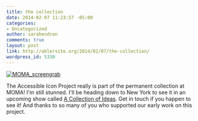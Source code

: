 ```yaml
---
title: the collection
date: 2014-02-07 11:23:57 -05:00
categories:
- Uncategorized
author: sarahendren
comments: true
layout: post
link: http://ablersite.org/2014/02/07/the-collection/
wordpress_id: 5330
---
```


[![MOMA_screengrab](http://ablersite.files.wordpress.com/2014/02/moma_screengrab.jpg)](http://ablersite.files.wordpress.com/2014/02/moma_screengrab.jpg)



The Accessible Icon Project really is part of the permanent collection at MOMA! I'm still stunned. I'll be heading down to New York to see it in an upcoming show called [A Collection of Ideas](http://http://www.moma.org/visit/calendar/exhibitions/1461). Get in touch if you happen to see it! And thanks to so many of you who supported our early work on this project.
